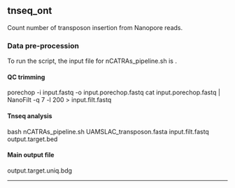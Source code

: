 
## tnseq_ont
Count number of transposon insertion from Nanopore reads.

### Data pre-procession
To run the script, the input file for nCATRAs_pipeline.sh is .

#### QC trimming
porechop -i input.fastq -o input.porechop.fastq
cat input.porechop.fastq | NanoFilt -q 7 -l 200 > input.filt.fastq

#### Tnseq analysis
bash nCATRAs_pipeline.sh UAMSLAC_transposon.fasta input.filt.fastq output.target.bed

#### Main output file
output.target.uniq.bdg

---


